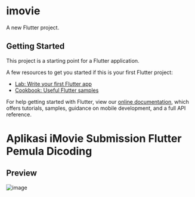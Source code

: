 # imovie

A new Flutter project.

## Getting Started

This project is a starting point for a Flutter application.

A few resources to get you started if this is your first Flutter project:

- [Lab: Write your first Flutter app](https://flutter.dev/docs/get-started/codelab)
- [Cookbook: Useful Flutter samples](https://flutter.dev/docs/cookbook)

For help getting started with Flutter, view our
[online documentation](https://flutter.dev/docs), which offers tutorials,
samples, guidance on mobile development, and a full API reference.
# Aplikasi iMovie Submission Flutter Pemula Dicoding 

## Preview
![image](https://user-images.githubusercontent.com/68842666/122964362-63162580-d3b1-11eb-9831-4c8e9ce2e9f2.png)
